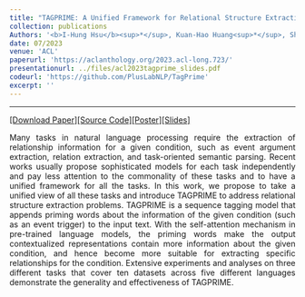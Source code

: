 ```yaml
---
title: "TAGPRIME: A Unified Framework for Relational Structure Extraction"
collection: publications
Authors: '<b>I-Hung Hsu</b><sup>*</sup>, Kuan-Hao Huang<sup>*</sup>, Shuning Zhang, Wenxin Cheng, Premkumar Natarajan, Kai-Wei Chang, Nanyun Peng.'
date: 07/2023
venue: 'ACL'
paperurl: 'https://aclanthology.org/2023.acl-long.723/'
presentationurl: ../files/acl2023tagprime_slides.pdf
codeurl: 'https://github.com/PlusLabNLP/TagPrime'
excerpt: ''
---
```

---
<a href='https://aclanthology.org/2023.acl-long.723' target="_blank">[Download Paper]</a><a href='https://github.com/PlusLabNLP/TagPrime' target="_blank">[Source Code]</a><a href='../../files/acl2023tagprime_poster.pdf' target="_blank">[Poster]</a><a href='../../files/acl2023tagprime_slides.pdf' target="_blank">[Slides]</a>

<p align="justify">
Many tasks in natural language processing require the extraction of relationship information for a given condition, such as event argument extraction, relation extraction, and task-oriented semantic parsing. Recent works usually propose sophisticated models for each task independently and pay less attention to the commonality of these tasks and to have a unified framework for all the tasks. In this work, we propose to take a unified view of all these tasks and introduce TAGPRIME to address relational structure extraction problems. TAGPRIME is a sequence tagging model that appends priming words about the information of the given condition (such as an event trigger) to the input text. With the self-attention mechanism in pre-trained language models, the priming words make the output contextualized representations contain more information about the given condition, and hence become more suitable for extracting specific relationships for the condition. Extensive experiments and analyses on three different tasks that cover ten datasets across five different languages demonstrate the generality and effectiveness of TAGPRIME.
</p>
